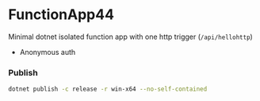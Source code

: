 # FunctionApp44

Minimal dotnet isolated function app with one http trigger (`/api/hellohttp`)

 - Anonymous auth


### Publish

```bash
dotnet publish -c release -r win-x64 --no-self-contained
```
